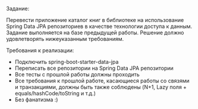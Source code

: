 Задание:

Перевести приложение каталог книг в библиотеке на использование Spring Data JPA репозиториев в качестве технологии доступа к данным. Задание выполняется на базе предыдущей работы. Решение должно удовлетворять нижеуказанным требованиям.


Требования к реализации:
- Подключить spring-boot-starter-data-jpa
- Переписать все репозитории на Spring Data JPA репозитории
- Все тесты с прошлой работы должны проходить
- Все требования к прошлой работе, касающиеся работы со связями и транзакциями, должны быть также соблюдены (N+1, Lazy поля + equals/hashCode/toString и т.д.)
- Без фанатизма :)